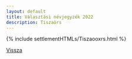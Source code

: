 ```yaml
---
layout: default
title: Választási névjegyzék 2022
description: Tiszaörs
---
```


{% include settlementHTMLs/Tiszaooxrs.html %}

[Vissza](../)